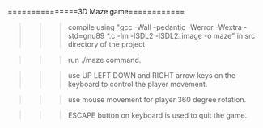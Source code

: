 ===============3D Maze game============

>>> compile using "gcc -Wall -pedantic -Werror -Wextra -std=gnu89 *.c -lm -lSDL2 -lSDL2_image -o maze" in src directory of the project

>>> run ./maze command.

>>> use UP LEFT DOWN and RIGHT arrow keys on the keyboard to control the player movement.

>>> use mouse movement for player 360 degree rotation.

>>> ESCAPE button on keyboard is used to quit the game.
